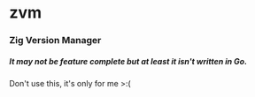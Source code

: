 # zvm
### Zig Version Manager

##### It may not be feature complete but at least it isn't written in Go.

Don't use this, it's only for me >:(
